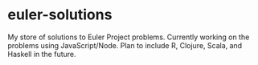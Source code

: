 # euler-solutions

My store of solutions to Euler Project problems. Currently working on the problems using JavaScript/Node. Plan to include R, Clojure, Scala, and Haskell in the future.
